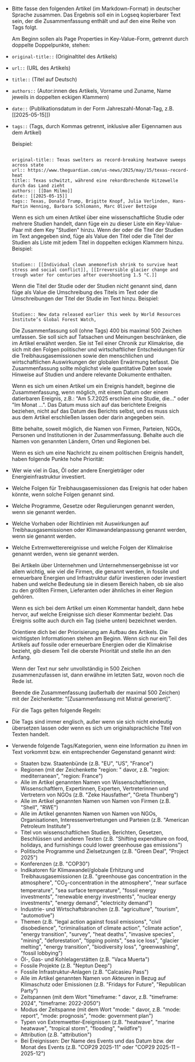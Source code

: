- Bitte fasse den folgenden Artikel (im Markdown-Format) in deutscher Sprache zusammen. Das Ergebnis soll ein in Logseq kopierbarer Text sein, der die Zusammenfassung enthält und auf den eine Reihe von Tags folgt.
  
  Am Beginn sollen als Page Properties in Key-Value-Form, getrennt durch doppelte Doppelpunkte, stehen:
- `original-title::` (Originaltitel des Artikels)
- `url::` (URL des Artikels)
- `title::` (Titel auf Deutsch)
- `authors::` (Autor:innen des Artikels, Vorname und Zuname, Name jeweils in doppelten eckigen Klammern)
- `date::` (Publikationsdatum in der Form Jahreszahl-Monat-Tag, z.B. [[2025-05-15]])
- `tags::` (Tags, durch Kommas getrennt, inklusive aller Eigennamen aus dem Artikel)
  
  Beispiel:
  
  ```
  
  ```
  
  ```
  original-title:: Texas swelters as record-breaking heatwave sweeps across state
  url:: https://www.theguardian.com/us-news/2025/may/15/texas-record-heat
  title:: Texas schwitzt, während eine rekordbrechende Hitzewelle durch das Land zieht
  authors:: [[Dan Milmo]]
  date:: [[2025-05-15]]
  tags:: Texas, Donald Trump, Brigitte Knopf, Julia Verlinden, Hans-Martin Henning, Barbara Schlomann, Marc Oliver Bettzüge
  ```
  
  Wenn es sich um einen Artikel über eine wissenschaftliche Studie oder mehrere Studien handelt, dann füge ein zu dieser Liste ein Key-Value-Paar mit dem Key "Studien" hinzu. Wenn der oder die Titel der Studien im Text angegeben sind, füge als Value den Titel oder die Titel der Studien als Liste mit jedem Titel in doppelten eckigen Klammern hinzu. Beispiel:
  
  ```
  
  ```
  
  ```
  Studien:: [[Individual clown anemonefish shrink to survive heat stress and social conflict]], [[Irreversible glacier change and trough water for centuries after overshooting 1.5 °C.]]
  ```
  
  Wenn die Titel der Studie oder der Studien nicht genannt sind, dann füge als Value die Umschreibung des Titels im Text oder die Umschreibungen der Titel der Studie im Text hinzu. Beispiel:
  
  ```
  
  ```
  
  ```
  Studien:: New data released earlier this week by World Resources Institute’s Global Forest Watch,
  ```
  
  Die Zusammenfassung soll (ohne Tags) 400 bis maximal 500 Zeichen umfassen. Sie soll sich auf Tatsachen und Meinungen beschränken, die im Artikel erwähnt werden. Sie ist Teil einer Chronik zur Klimakrise, die sich mit den Folgen politischer und wirtschaftlicher Entscheidungen für die Treibhausgasemissionen sowie den menschlichen und wirtschaftlichen Auswirkungen der globalen Erwärmung befasst. Die Zusammenfassung sollte möglichst viele quantitative Daten sowie Hinweise auf Studien und andere relevante Dokumente enthalten.
  
  Wenn es sich um einen Artikel um ein Ereignis handelt, beginne die Zusammenfassung, wenn möglich, mit einem Datum oder einem datierbaren Ereignis, z.B.: "Am 5.7.2025 erschien eine Studie, die..." oder "Im Monat ...". Das Datum muss sich auf das berichtete Ereignis beziehen, nicht auf das Datum des Berichts selbst, und es muss sich aus dem Artikel erschließen lassen oder darin angegeben sein.
  
  Bitte behalte, soweit möglich, die Namen von Firmen, Parteien, NGOs, Personen und Institutionen in der Zusammenfassung. Behalte auch die Namen von genannten Ländern, Orten und Regionen bei.
  
  Wenn es sich um eine Nachricht zu einem politischen Ereignis handelt, haben folgende Punkte hohe Priorität:
- Wer wie viel in Gas, Öl oder andere Energieträger oder Energieinfrastruktur investiert.
- Welche Folgen für Treibhausgasemissionen das Ereignis hat oder haben könnte, wenn solche Folgen genannt sind.
- Welche Programme, Gesetze oder Regulierungen genannt werden, wenn sie genannt werden.
- Welche Vorhaben oder Richtlinien mit Auswirkungen auf 
  Treibhausgasemissionen oder Klimawandelanpassung genannt werden, wenn 
  sie genannt werden.
- Welche Extremwetterereignisse und welche Folgen der Klimakrise genannt werden, wenn sie genannt werden.
  
  Bei Artikeln über Unternehmen und Unternehmensergebnisse ist vor allem wichtig, wie viel die Firmen, die genannt werden, in fossile und erneuerbare Energien und Infrastruktur dafür investieren oder investiert haben und welche Bedeutung sie in diesem Bereich haben, ob sie also zu den größten Firmen, Lieferanten oder ähnliches in einer Region gehören.
  
  Wenn es sich bei dem Artikel um einen Kommentar handelt, dann hebe hervor, auf welche Ereignisse sich dieser Kommentar bezieht. Das Ereignis sollte auch durch ein Tag (siehe unten) bezeichnet werden.
  
  Orientiere dich bei der Priorisierung am Aufbau des Artikels. Die wichtigsten Informationen stehen am Beginn. Wenn sich nur ein Teil des Artikels auf fossile oder erneuerbare Energien oder die Klimakrise bezieht, gib diesem Teil die oberste Priorität und stelle ihn an den Anfang.
  
  Wenn der Text nur sehr unvollständig in 500 Zeichen zusammenzufassen ist, dann erwähne im letzten Satz, wovon noch die Rede ist.
  
  Beende die Zusammenfassung (außerhalb der maximal 500 Zeichen) mit der Zeichenkette: "[Zusammenfassung mit Mistral generiert]".
  
  Für die Tags gelten folgende Regeln:
- Die Tags sind immer englisch, außer wenn sie sich nicht eindeutig 
  übersetzen lassen oder wenn es sich um originalsprachliche Titel von 
  Texten handelt.
- Verwende folgende Tags/Kategorien, wenn eine Information zu ihnen im
  Text vorkommt bzw. ein entsprechender Gegenstand genannt wird:
	- Staaten bzw. Staatenbünde (z.B. "EU", "US", "France")
	- Regionen (mit der Zeichenkette "region: " davor, z.B. "region: mediterranean", "region: France")
	- Alle im Artikel genannten Namen von Wissenschaftlerinnen, 
	  Wissenschaftlern, Expertinnen, Experten, Vertreterinnen und Vertretern 
	  von NGOs (z.B. "Zeke Hausfather", "Greta Thunberg")
	- Alle im Artikel genannten Namen von Namen von Firmen (z.B. "Shell", "RWE")
	- Alle im Artikel genannten Namen von Namen von NGOs, Organisationen, 
	  Interessenvertretungen und Parteien (z.B. "American Petroleum 
	  Institute")
	- Titel von wissenschaftlichen Studien, Berichten, Gesetzen, 
	  Beschlüssen und anderen Texten (z.B. "Shifting expenditure on food, 
	  holidays, and furnishings could lower greenhouse gas emissions")
	- Politische Programme und Zielsetzungen (z.B. "Green Deal", "Project 2025")
	- Konferenzen (z.B. "COP30")
	- Indikatoren für Klimawandel/globale Erhitzung und 
	  Treibhausgasemissionen (z.B. "greenhouse gas concentration in the 
	  atmosphere", "CO<sub>2</sub>-concentration in the 
	  atmosphere", "near surface temperature", "sea surface temperature", 
	  "fossil energy investments", "renewable energy investments", "nuclear 
	  energy investments", "energy demand", "electricity demand")
	- Industrie- und Wirtschaftsbranchen (z.B. "agriculture", "tourism", "automotive")
	- Themen (z.B. "legal action against fossil emissions", "civil 
	  disobedience", "criminalisation of climate action", "climate action", 
	  "energy transition", "survey", "heat deaths", "invasive species", 
	  "mining", "deforestation", "tipping points", "sea ice loss", "glacier 
	  melting", "energy transition", "biodiversity loss", "greenwashing", 
	  "fossil lobbying")
	- Öl-, Gas- und Kohlelagerstätten (z.B. "Vaca Muerta")
	- Fossile Projekte (z.B. "Neptun Deep")
	- Fossile Infrastruktur-Anlagen (z.B. "Calcasieu Pass")
	- Alle im Artikel genannten Namen von Akteuren in Bezug auf 
	  Klimaschutz oder Emissionen (z.B. "Fridays for Future", "Republican 
	  Party")
	- Zeitspannen (mit dem Wort "timeframe: " davor, z.B. "timeframe: 2024", "timeframe: 2022-2050")
	- Modus der Zeitspanne (mit dem Wort "mode: " davor, z.B. "mode: report", "mode: prognosis", "mode: government plan")
	- Typen von Extremwetter-Ereignissen (z.B. "heatwave", "marine heatwave", "tropical storm", "flooding", "wildfire")
	- Attribution (z.B. "attribution")
	- Bei Ereignissen: Der Name des Events und das Datum bzw. der Monat 
	  des Events (z.B. "COP29 2025-11" oder "COP29 2025-11 – 2025-12")